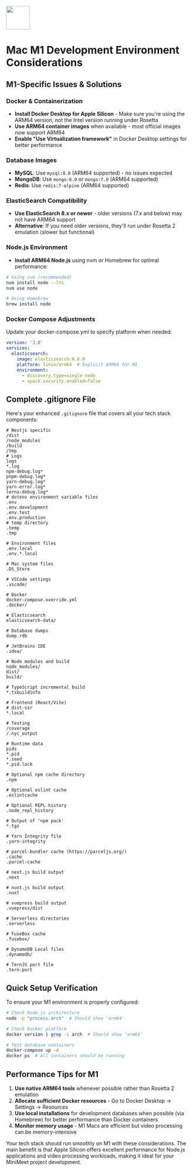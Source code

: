 <img src="https://r2cdn.perplexity.ai/pplx-full-logo-primary-dark%402x.png" style="height:64px;margin-right:32px"/>

# Mac M1 Development Environment Considerations

## **M1-Specific Issues \& Solutions**

### **Docker \& Containerization**

- **Install Docker Desktop for Apple Silicon** - Make sure you're using the ARM64 version, not the Intel version running under Rosetta
- **Use ARM64 container images** when available - most official images now support ARM64
- **Enable "Use Virtualization framework"** in Docker Desktop settings for better performance


### **Database Images**

- **MySQL**: Use `mysql:8.0` (ARM64 supported) - no issues expected
- **MongoDB**: Use `mongo:6.0` or `mongo:7.0` (ARM64 supported)
- **Redis**: Use `redis:7-alpine` (ARM64 supported)


### **ElasticSearch Compatibility**

- **Use ElasticSearch 8.x or newer** - older versions (7.x and below) may not have ARM64 support
- **Alternative**: If you need older versions, they'll run under Rosetta 2 emulation (slower but functional)


### **Node.js Environment**

- **Install ARM64 Node.js** using nvm or Homebrew for optimal performance:

```bash
# Using nvm (recommended)
nvm install node --lts
nvm use node

# Using Homebrew
brew install node
```


### **Docker Compose Adjustments**

Update your docker-compose.yml to specify platform when needed:

```yaml
version: '3.8'
services:
  elasticsearch:
    image: elasticsearch:8.8.0
    platform: linux/arm64  # Explicit ARM64 for M1
    environment:
      - discovery.type=single-node
      - xpack.security.enabled=false
```


## **Complete .gitignore File**

Here's your enhanced `.gitignore` file that covers all your tech stack components:

```gitignore
# Nestjs specific
/dist
/node_modules
/build
/tmp
# Logs
logs
*.log
npm-debug.log*
pnpm-debug.log*
yarn-debug.log*
yarn-error.log*
lerna-debug.log*
# dotenv environment variable files
.env
.env.development
.env.test
.env.production
# temp directory
.temp
.tmp

# Environment files
.env.local
.env.*.local

# Mac system files
.DS_Store

# VSCode settings
.vscode/

# Docker
docker-compose.override.yml
.docker/

# Elasticsearch
elasticsearch-data/

# Database dumps
dump.rdb

# JetBrains IDE
.idea/

# Node modules and build
node_modules/
dist/
build/

# TypeScript incremental build
*.tsbuildinfo

# Frontend (React/Vite)
# dist-ssr
*.local

# Testing
/coverage
/.nyc_output

# Runtime data
pids
*.pid
*.seed
*.pid.lock

# Optional npm cache directory
.npm

# Optional eslint cache
.eslintcache

# Optional REPL history
.node_repl_history

# Output of 'npm pack'
*.tgz

# Yarn Integrity file
.yarn-integrity

# parcel-bundler cache (https://parceljs.org/)
.cache
.parcel-cache

# next.js build output
.next

# nuxt.js build output
.nuxt

# vuepress build output
.vuepress/dist

# Serverless directories
.serverless

# FuseBox cache
.fusebox/

# DynamoDB Local files
.dynamodb/

# TernJS port file
.tern-port
```


## **Quick Setup Verification**

To ensure your M1 environment is properly configured:

```bash
# Check Node.js architecture
node -p "process.arch"  # Should show 'arm64'

# Check Docker platform
docker version | grep -i arch  # Should show 'arm64'

# Test database containers
docker-compose up -d
docker ps  # All containers should be running
```


## **Performance Tips for M1**

1. **Use native ARM64 tools** whenever possible rather than Rosetta 2 emulation
2. **Allocate sufficient Docker resources** - Go to Docker Desktop → Settings → Resources
3. **Use local installations** for development databases when possible (via Homebrew) for better performance than Docker containers
4. **Monitor memory usage** - M1 Macs are efficient but video processing can be memory-intensive

Your tech stack should run smoothly on M1 with these considerations. The main benefit is that Apple Silicon offers excellent performance for Node.js applications and video processing workloads, making it ideal for your MiniMeet project development.

